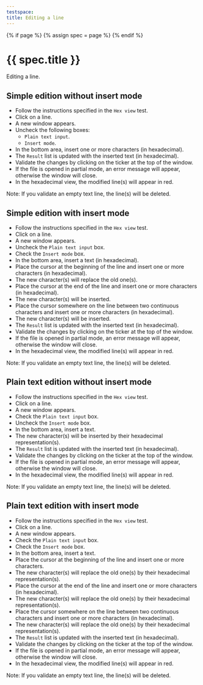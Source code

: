```yaml
---
testspace:
title: Editing a line
---
```


{% if page %} {% assign spec = page %} {% endif %}

# {{ spec.title }}
Editing a line.

## Simple edition without insert mode
- Follow the instructions specified in the `Hex view` test.
- Click on a line.
- A new window appears.
- Uncheck the following boxes:
   - `Plain text input`.
   - `Insert mode`.
- In the bottom area, insert one or more characters (in hexadecimal).
- The `Result` list is updated with the inserted text (in hexadecimal).
- Validate the changes by clicking on the ticker at the top of the window.
- If the file is opened in partial mode, an error message will appear, otherwise the window will close.
- In the hexadecimal view, the modified line(s) will appear in red.

Note: If you validate an empty text line, the line(s) will be deleted.

## Simple edition with insert mode
- Follow the instructions specified in the `Hex view` test.
- Click on a line.
- A new window appears.
- Uncheck the `Plain text input` box.
- Check the `Insert mode` box.
- In the bottom area, insert a text (in hexadecimal).
- Place the cursor at the beginning of the line and insert one or more characters (in hexadecimal).
- The new character(s) will replace the old one(s).
- Place the cursor at the end of the line and insert one or more characters (in hexadecimal).
- The new character(s) will be inserted.
- Place the cursor somewhere on the line between two continuous characters and insert one or more characters (in hexadecimal).
- The new character(s) will be inserted.
- The `Result` list is updated with the inserted text (in hexadecimal).
- Validate the changes by clicking on the ticker at the top of the window.
- If the file is opened in partial mode, an error message will appear, otherwise the window will close.
- In the hexadecimal view, the modified line(s) will appear in red.

Note: If you validate an empty text line, the line(s) will be deleted.

## Plain text edition without insert mode
- Follow the instructions specified in the `Hex view` test.
- Click on a line.
- A new window appears.
- Check the `Plain text input` box.
- Uncheck the `Insert mode` box.
- In the bottom area, insert a text.
- The new character(s) will be inserted by their hexadecimal representation(s).
- The `Result` list is updated with the inserted text (in hexadecimal).
- Validate the changes by clicking on the ticker at the top of the window.
- If the file is opened in partial mode, an error message will appear, otherwise the window will close.
- In the hexadecimal view, the modified line(s) will appear in red.

Note: If you validate an empty text line, the line(s) will be deleted.

## Plain text edition with insert mode
- Follow the instructions specified in the `Hex view` test.
- Click on a line.
- A new window appears.
- Check the `Plain text input` box.
- Check the `Insert mode` box.
- In the bottom area, insert a text.
- Place the cursor at the beginning of the line and insert one or more characters.
- The new character(s) will replace the old one(s) by their hexadecimal representation(s).
- Place the cursor at the end of the line and insert one or more characters (in hexadecimal).
- The new character(s) will replace the old one(s) by their hexadecimal representation(s).
- Place the cursor somewhere on the line between two continuous characters and insert one or more characters (in hexadecimal).
- The new character(s) will replace the old one(s) by their hexadecimal representation(s).
- The `Result` list is updated with the inserted text (in hexadecimal).
- Validate the changes by clicking on the ticker at the top of the window.
- If the file is opened in partial mode, an error message will appear, otherwise the window will close.
- In the hexadecimal view, the modified line(s) will appear in red.

Note: If you validate an empty text line, the line(s) will be deleted.